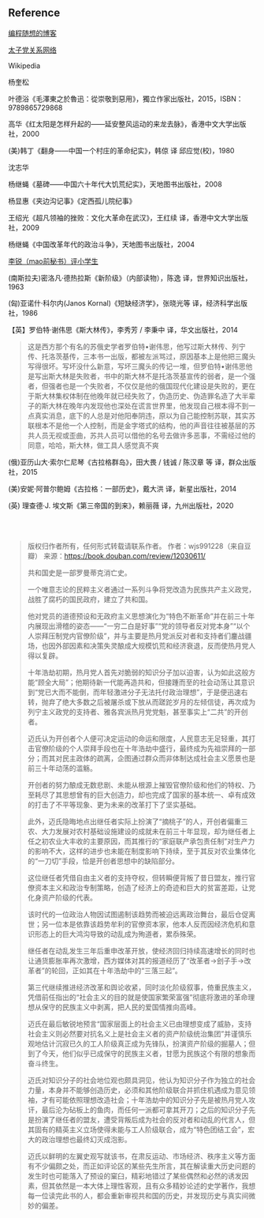 ## Reference
[编程随想的博客](https://program-think.blogspot.com/)

[太子党关系网络](https://github.com/programthink/zhao)

Wikipedia

杨奎松

叶德浴《毛澤東之於魯迅：從崇敬到惡用》，獨立作家出版社，2015，ISBN：9789865729868

高华《红太阳是怎样升起的——延安整风运动的来龙去脉》，香港中文大学出版社，2000

(美)韩丁《翻身——中国一个村庄的革命纪实》，韩倞 译  邱应觉(校)，1980

沈志华

杨继蝇《墓碑——中国六十年代大饥荒纪实》，天地图书出版社，2008

杨显惠《夹边沟记事》《定西孤儿院纪事》

王绍光《超凡领袖的挫败：文化大革命在武汉》，王红续 译，香港中文大学出版社，2009

杨继蝇《中国改革年代的政治斗争》，天地图书出版社，2004

[李锐（mao前秘书）评小学生](https://upload.wikimedia.org/wikipedia/commons/9/95/Li_Rui%27s_interview_with_VOA_on_13_April_2018.webm)

(南斯拉夫)密洛凡·德热拉斯《新阶级》（内部读物），陈逸 译，世界知识出版社，1963

(匈)亚诺什·科尔内(Janos Kornal)《短缺经济学》，张晓光等 译，经济科学出版社，1986

【英】罗伯特·谢伟思《斯大林传》，李秀芳 / 李秉中 译，华文出版社，2014
> 这是西方那个有名的苏俄史学者罗伯特•谢伟思，他写过斯大林传、列宁传、托洛茨基传，三本书一出版，都被左派骂过，原因基本上是他把三魔头写得很坏。写坏没什么新意，写坏三魔头的传记一堆，但罗伯特•谢伟思他是写出斯大林是失败者，书中的斯大林不是托洛茨基宣传的弱者，是一个强者，但强者也是一个失败者，不仅仅是他的俄国现代化建设是失败的，更在于斯大林集权体制在他晚年就已经失败了，伪造历史、伪造罪名造了大半辈子的斯大林在晚年内发现他也深处在谎言世界里，他发现自己根本得不到一点真实消息，底下的人总是对他阳奉阴违，原以为自己能控制苏联，其实苏联根本不是他一个人控制，而是金字塔式的结构，他的声音往往被基层的苏共人员无视或歪曲，苏共人员可以借他的名号去做许多恶事，不需经过他的同意，哈哈，斯大林，做工具人感觉真不爽

(俄)亚历山大·索尔仁尼琴《古拉格群岛》，田大畏 / 钱诚 / 陈汉章 等 译，群众出版社，2015

 (美)安妮·阿普尔鲍姆《古拉格：一部历史》，戴大洪 译，新星出版社，2014

(英) 理查德·J. 埃文斯《第三帝国的到来》，赖丽薇 译，九州出版社，2020

<br/><br/>

> 版权归作者所有，任何形式转载请联系作者。
> 作者：wjs991228（来自豆瓣）
> 来源：https://book.douban.com/review/12030611/
>
>
> 共和国史是一部罗曼蒂克消亡史。
> 
> 一个唯意志论的民粹主义者通过一系列斗争将党改造为民族共产主义政党，战胜了腐朽的国民政府，建立了共和国。
>
> 他对党员的道德预设和无政府主义思想演化为“特色不断革命”并在前三十年内展现出滑稽的姿态——“一穷二白是好事”“党的领导者反对党本身”“以个人崇拜压制党内官僚阶级”，并与主要是热月党派反对者和支持者们鏖战疆场，也因外部因素和决策失灵酿成大规模饥荒和经济衰退，反而使热月党人得以复辟。
>
> 十年浩劫初期，热月党人首先对脆弱的知识分子加以迫害，认为如此这般方能“顾全大局”；他期待新一代能再造共和，但接踵而至的社会动荡让其意识到“党已大而不能倒，而年轻激进分子无法托付政治理想”，于是便迅速右转，抛弃了绝大多数之后被屠杀或下放从而蹉跎岁月的左倾信徒，再次成为列宁主义政党的支持者、雅各宾派热月党党魁，甚至事实上“二共”的开创者。
>
> 迈氏认为开创者个人便可决定运动的命运和限度，人民意志无足轻重，其打击官僚阶级的个人崇拜手段也在十年浩劫中盛行，最终成为先祖崇拜的一部分；而其对民主政体的疏离，企图通过群众而非体制达成社会主义愿景也是前三十年动荡的滥觞。
>
> 开创者的努力酿成无数悲剧、未能从根源上摧毁官僚阶级和他们的特权、乃至耗尽了其思想曾有的巨大创造力，却也完成了国家的基本统一、卓有成效的打击了不平等现象、更为未来的改革打下了坚实基础。
>
> 此外，迈氏隐晦地点出继任者实际上扮演了“摘桃子”的人，开创者偏重三农、大力发展对农村基础设施建设的成就未在前三十年显现，却为继任者上任之初农业大丰收的主要原因，而其推行的“家庭联产承包责任制”对生产力的影响不大，这样的进步也未能在制度影响下持续，至于其反对农业集体化的“一刀切”手段，恰是开创者思想中的缺陷部分。
>
> 这位继任者凭借自由主义者的支持夺权，但转瞬便背叛了昔日盟友，推行官僚资本主义和政治专制策略，创造了经济上的奇迹和巨大的贫富差距，让党化身资产阶级的代表。
>
> 该时代的一位政治人物因试图遏制该趋势而被迫远离政治舞台，最后仓促离世；另一位本是依靠该趋势牟利的官僚资本家，他本人反而因经济危机和意识形态上的巨大鸿沟导致的动乱成为殉道者，累忝殊荣。
>
> 继任者在动乱发生三年后重申改革开放，使经济回归持续高速增长的同时也让通货膨胀率再次激增，西方媒体对其的报道经历了“改革者→刽子手→改革者”的轮回，正如其在十年浩劫中的“三落三起”。
>
> 第三代继续推进经济改革和舆论收紧，同时淡化阶级叙事，倚重民族主义，凭借前任指出的“社会主义的目的就是使国家繁荣富强”彻底将激进的革命理想从保守的民族主义中剥离，把人民的爱国情推向高峰。
>
> 迈氏在最后敏锐地预言“国家层面上的社会主义已由理想变成了威胁，支持社会主义则必然要对抗名义上是社会主义者的资产阶级统治集团”并谨慎乐观地估计沉寂已久的工人阶级真正成为先锋队，扮演资产阶级的掘墓人；但到了今天，他们似乎已成保守的民族主义者，甘愿为民族这个有限的想象而奋斗终生。
>
> 迈氏对知识分子的社会地位观也颇具洞见，他认为知识分子作为独立的社会力量，本身并不能够创造历史，必须和其他阶级联合并抓住机遇成为意见领袖，才有可能依照理想改造社会；十年浩劫中的知识分子先是被热月党人攻讦，最后沦为砧板上的鱼肉，而任何一派都可拿其开刀；之后的知识分子先是扮演了继任者的盟友，遭受背叛后成为社会的反对者和动乱的代言人，但其固有的精英主义立场使得未能与工人阶级联合，成为“特色团结工会”，宏大的政治理想也最终幻灭成泡影。
>
> 迈氏以鲜明的左翼史观写就该书，在肃反运动、市场经济、秩序主义等方面有不少偏颇之处，而正如评论区的某些先生所言，其在解读重大历史问题的发生时也可能落入了预设的窠臼，精彩地错过了某些偶然和必然的诱发因素，但其依然是一本大体上理性客观，且有众多精妙论述的史学著作，我想每一位读完此书的人，都会重新审视共和国的历史，并发现历史与真实间微妙的偏差。

